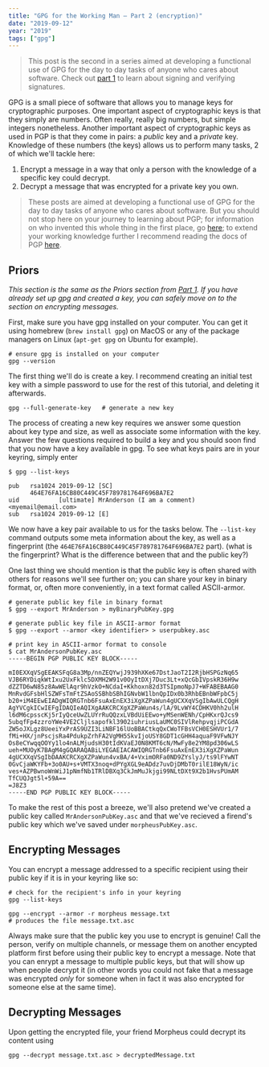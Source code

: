 ```yaml
---
title: "GPG for the Working Man — Part 2 (encryption)"
date: "2019-09-12"
year: "2019"
tags: ["gpg"]
---
```


> This post is the second in a series aimed at developing a functional use of GPG for the day to day tasks of anyone who cares about software. Check out [part 1]() to learn about signing and verifying signatures.

GPG is a small piece of software that allows you to manage keys for cryptographic purposes. One important aspect of cryptographic keys is that they simply are numbers. Often really, really big numbers, but simple integers nonetheless. Another important aspect of cryptographic keys as used in PGP is that they come in pairs: a _public_ key and a _private_ key. Knowledge of these numbers (the keys) allows us to perform many tasks, 2 of which we'll tackle here:

1. Encrypt a message in a way that only a person with the knowledge of a specific key could decrypt.
2. Decrypt a message that was encrypted for a private key you own.

> These posts are aimed at developing a functional use of GPG for the day to day tasks of anyone who cares about software. But you should not stop here on your journey to learning about PGP; for information on who invented this whole thing in the first place, go [here](); to extend your working knowledge further I recommend reading the docs of PGP [here]().

## Priors

<em>This section is the same as the Priors section from [Part 1](). If you have already set up gpg and created a key, you can safely move on to the section on encrypting messages.</em>

First, make sure you have gpg installed on your computer. You can get it using homebrew (`brew install gpg`) on MacOS or any of the package managers on Linux (`apt-get gpg` on Ubuntu for example).

```shell
# ensure gpg is installed on your computer
gpg --version
```

The first thing we'll do is create a key. I recommend creating an initial test key with a simple password to use for the rest of this tutorial, and deleting it afterwards.

```
gpg --full-generate-key   # generate a new key
```

The process of creating a new key requires we answer some question about key type and size, as well as associate some information with the key. Answer the few questions required to build a key and you should soon find that you now have a key available in gpg. To see what keys pairs are in your keyring, simply enter

```
$ gpg --list-keys

pub   rsa1024 2019-09-12 [SC]
      464E76FA16CB80C449C45F789781764F696BA7E2
uid           [ultimate] MrAnderson (I am a comment) <myemail@email.com>
sub   rsa1024 2019-09-12 [E]
```

We now have a key pair available to us for the tasks below. The `--list-key` command outputs some meta information about the key, as well as a fingerprint (the `464E76FA16CB80C449C45F789781764F696BA7E2` part). (what is the fingerprint? What is the difference between that and the public key?)

One last thing we should mention is that the public key is often shared with others for reasons we'll see further on; you can share your key in binary format, or, often more conveniently, in a text format called ASCII-armor.

```
# generate public key file in binary format
$ gpg --export MrAnderson > myBinaryPubKey.gpg

# generate public key file in ASCII-armor format
$ gpg --export --armor <key identifier> > userpubkey.asc

# print key in ASCII-armor format to console
$ cat MrAndersonPubKey.asc
-----BEGIN PGP PUBLIC KEY BLOCK-----

mI0EXXqVSgEEAKSFqG8a3Mp/nnZEQYwjJ939hXKe67DstJaoT2I2RjbHSPGzNq65
VJB6RYDiqkWtIxu2UxFklc5DXMH2W91v0OyItDXj7Duc3Lt+xQcGbIVpskR36H9w
dZZTD6wN85z8AwWElAqr9hVzkO+NCdaI+Kkhoxn82d3TSIpmoNpJ7+WFABEBAAG0
MnRvdGFsbHlSZWFsTmFtZSAoSSBhbSBhIGNvbW1lbnQpIDx0b3RhbEBnbWFpbC5j
b20+iM4EEwEIADgWIQRGTnb6FsuAxEnEX3iXgXZPaWun4gUCXXqVSgIbAwULCQgH
AgYVCgkICwIEFgIDAQIeAQIXgAAKCRCXgXZPaWun4s/lA/9LvWY4CDHKV0hh2ulH
l6dM6cpsscKj5rIyQceUwZLUYrRuQQzxLVBdUiEEwo+yMSenWENh/CpHKxrQJcs9
5ubqfFp4zzroYWe4VE2Cljlsapofkl3902iuhriusLaUMC0SIVlRehpvqjiPCGdA
ZW5oJXLgz8UeeiYxPrAS9UZI3LiNBF16lUoBBACtkqQxCWoTFBsVCH0ESHVUr1/7
fMi+HX/jnPscjsRa4PdukpZrhFA2VgMH5SkvIjoUSY8GDT1cGHH4aquaF9VFwNJY
Os8eCYwqqOOYy1lo4nALMjudsH30tIdKVaEJ0N8KMT6cN/MwFy8e2YM8pd306wLS
ueh+MUOyK7BAgM4gGQARAQABiLYEGAEIACAWIQRGTnb6FsuAxEnEX3iXgXZPaWun
4gUCXXqVSgIbDAAKCRCXgXZPaWun4vxBA/4+VximORFa0ND9ZYslyJ/ts9lFYwNT
0GvCjaWKYFb+3o0AU+s+VMTX3noq+dPYgXGL9eADdz7uvDjDMbT0rilE18WyN/ic
ves+AZPBwnoWnWiJ1pNmfNb1TRlDBXq3CkJmMuJkjgi99NLtDXt9X2b1HvsPUmAM
TfCUQJgt5l+59A==
=J8Z3
-----END PGP PUBLIC KEY BLOCK-----
```

To make the rest of this post a breeze, we'll also pretend we've created a public key called `MrAndersonPubKey.asc` and that we've recieved a firend's public key which we've saved under `morpheusPubKey.asc`.

## Encrypting Messages

You can encrypt a message addressed to a specific recipient using their public key if it is in your keyring like so:

```shell
# check for the recipient's info in your keyring
gpg --list-keys

gpg --encrypt --armor -r morpheus message.txt
# produces the file message.txt.asc
```

Always make sure that the public key you use to encrypt is genuine! Call the person, verify on multiple channels, or message them on another encypted platform first before using their public key to encrypt a message. Note that you can enrypt a message to multiple public keys, but that will show up when people decrypt it (in other words you could not fake that a message was encrypted _only_ for someone when in fact it was also encrypted for someone else at the same time).

## Decrypting Messages

Upon getting the encrypted file, your friend Morpheus could decrypt its content using

```
gpg --decrypt message.txt.asc > decryptedMessage.txt
```
